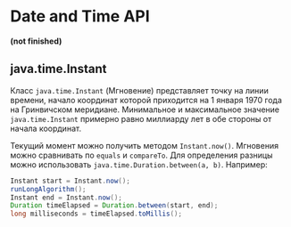 Date and Time API
=================
__(not finished)__

java.time.Instant
-----------------

Класс `java.time.Instant` (Мгновение) представляет точку на линии времени, начало координат которой приходится на 1 января 1970 года на Гринвичском меридиане. Минимальное и максимальное значение `java.time.Instant` примерно равно миллиарду лет в обе стороны от начала координат.

Текущий момент можно получить методом `Instant.now()`. Мгновения можно сравнивать по `equals` и `compareTo`. Для определения разницы можно использовать `java.time.Duration.between(a, b)`. Например:

```Java
Instant start = Instant.now();
runLongAlgorithm();
Instant end = Instant.now();
Duration timeElapsed = Duration.between(start, end);
long milliseconds = timeElapsed.toMillis();
```

